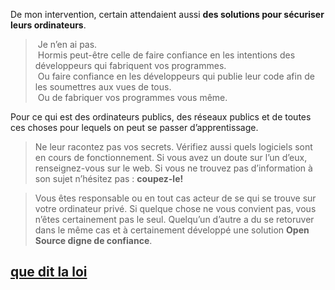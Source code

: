 De mon intervention, certain attendaient aussi **des solutions pour sécuriser leurs ordinateurs**.
> Je n’en ai pas. <br/>
> Hormis peut-être celle de faire confiance en les intentions des développeurs qui fabriquent vos programmes. <br/>
> Ou faire confiance en les développeurs qui publie leur code afin de les soumettres aux vues de tous. <br/>
> Ou de fabriquer vos programmes vous même.

Pour ce qui est des ordinateurs publics, des réseaux publics et
de toutes ces choses pour lequels on peut se passer d’apprentissage.
> Ne leur racontez pas vos secrets. Vérifiez aussi quels logiciels sont en cours de fonctionnement. Si vous avez un doute sur l’un d’eux, renseignez-vous sur le web. Si vous ne trouvez pas d’information à son sujet n’hésitez pas : **coupez-le!**

> Vous êtes responsable ou en tout cas acteur de se qui se trouve sur votre ordinateur privé. Si quelque chose ne vous convient pas, vous n’êtes certainement pas le seul. Quelqu’un d’autre a du se retoruver dans le même cas et à certainement développé une solution **Open Source digne de confiance**.


## [que dit la loi](./règlement.md)